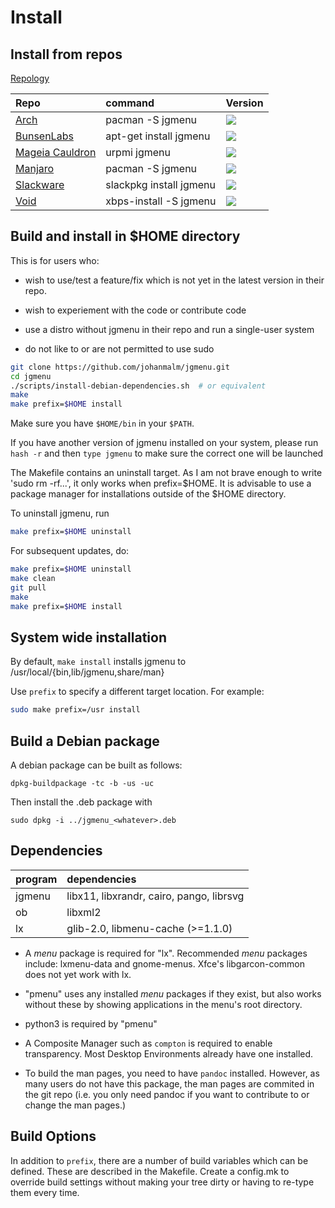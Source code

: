 Install
=======

Install from repos
------------------

[Repology](https://repology.org/metapackage/jgmenu/versions)

| Repo                                                                                              | command                 | Version
| :---                                                                                              | :---                    | :---
| [Arch](https://www.archlinux.org/packages/community/x86_64/jgmenu/)                               | pacman -S jgmenu        | ![](https://repology.org/badge/version-only-for-repo/arch/jgmenu.svg)
| [BunsenLabs](http://eu.pkg.bunsenlabs.org/debian/pool/main/j/jgmenu/)                             | apt-get install jgmenu  | ![](https://repology.org/badge/version-only-for-repo/bunsenlabs_jessie_backports/jgmenu.svg)
| [Mageia Cauldron](http://madb.mageia.org/package/show/application/0/release/cauldron/name/jgmenu) | urpmi jgmenu            | ![](https://repology.org/badge/version-only-for-repo/mageia_cauldron/jgmenu.svg)
| [Manjaro]()                                                                                       | pacman -S jgmenu        | ![](https://repology.org/badge/version-only-for-repo/manjaro_stable/jgmenu.svg)
| [Slackware](https://slackbuilds.org/repository/14.2/desktop/jgmenu/)                              | slackpkg install jgmenu | ![](https://repology.org/badge/version-only-for-repo/slackbuilds/jgmenu.svg)
| [Void](https://github.com/void-linux/void-packages/tree/master/srcpkgs/jgmenu)                    | xbps-install -S jgmenu  | ![](https://repology.org/badge/version-only-for-repo/void_x86_64/jgmenu.svg)

Build and install in $HOME directory
------------------------------------

This is for users who:

  - wish to use/test a feature/fix which is not yet in the latest version in their repo.

  - wish to experiement with the code or contribute code

  - use a distro without jgmenu in their repo and run a single-user system

  - do not like to or are not permitted to use sudo

```bash
git clone https://github.com/johanmalm/jgmenu.git
cd jgmenu
./scripts/install-debian-dependencies.sh  # or equivalent
make
make prefix=$HOME install
```

Make sure you have `$HOME/bin` in your `$PATH`.

If you have another version of jgmenu installed on your system, please run `hash -r` and then `type jgmenu` to make sure the correct one will be launched

The Makefile contains an uninstall target. As I am not brave enough to write 'sudo rm -rf...', it only works when prefix=$HOME. It is advisable to use a package manager for installations outside of the $HOME directory.

To uninstall jgmenu, run

```bash
make prefix=$HOME uninstall
```

For subsequent updates, do:

```bash
make prefix=$HOME uninstall
make clean
git pull
make
make prefix=$HOME install
```

System wide installation
------------------------

By default, `make install` installs jgmenu to /usr/local/{bin,lib/jgmenu,share/man}

Use `prefix` to specify a different target location. For example:

```bash
sudo make prefix=/usr install
```

Build a Debian package
----------------------

A debian package can be built as follows:

```
dpkg-buildpackage -tc -b -us -uc
```

Then install the .deb package with

```
sudo dpkg -i ../jgmenu_<whatever>.deb
```

Dependencies
------------

| program | dependencies                                |
| :---    | :---                                        |
| jgmenu  | libx11, libxrandr, cairo, pango, librsvg    |
| ob      | libxml2                                     |
| lx      | glib-2.0, libmenu-cache (>=1.1.0)           |


  - A *menu* package  is required for "lx". Recommended *menu* packages include: lxmenu-data and gnome-menus. Xfce's libgarcon-common does not yet work with lx.

  - "pmenu" uses any installed *menu* packages if they exist, but also works without these by showing applications in the menu's root directory.

  - python3 is required by "pmenu"

  - A Composite Manager such as `compton` is required to enable transparency.  Most Desktop Environments already have one installed.

  - To build the man pages, you need to have `pandoc` installed. However, as many users do not have this package, the man pages are commited in the git repo (i.e. you only need pandoc if you want to contribute to or change the man pages.)

Build Options
-------------

In addition to `prefix`, there are a number of build variables which can be defined. These are described in the Makefile. Create a config.mk to override build settings without making your tree dirty or having to re-type them every time.
